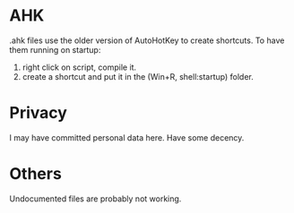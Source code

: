 
# AHK

.ahk files use the older version of AutoHotKey to create shortcuts.
To have them running on startup:

1. right click on script, compile it.
2. create a shortcut and put it in the (Win+R, shell:startup) folder.

# Privacy

I may have committed personal data here. Have some decency.

# Others

Undocumented files are probably not working.
